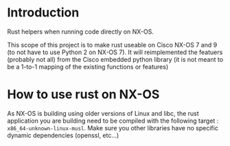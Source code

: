 # Introduction

Rust helpers when running code directly on NX-OS.

This scope of this project is to make rust useable on Cisco NX-OS 7 and 9 (to not have to use Python 2 on NX-OS 7).
It will reimplemented the featuers (probably not all) from the Cisco embedded python library (it is not meant to be a 1-to-1 mapping of the existing functions or features)

# How to use rust on NX-OS

As NX-OS is building using older versions of Linux and libc,
the rust application you are building need to be compiled with the following target : `x86_64-unknown-linux-musl`.
Make sure you other libraries have no specific dynamic dependencies (openssl, etc...)